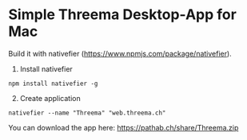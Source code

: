 # Simple Threema Desktop-App for Mac
Build it with nativefier (https://www.npmjs.com/package/nativefier).

1. Install nativefier

`npm install nativefier -g`

2. Create application

`nativefier --name "Threema" "web.threema.ch"`

You can download the app here:
https://pathab.ch/share/Threema.zip
